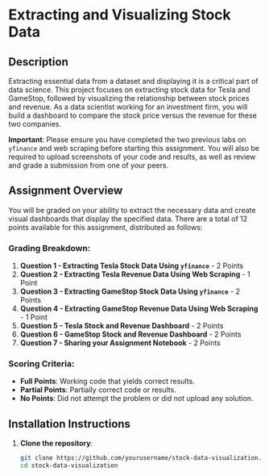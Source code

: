 # Extracting and Visualizing Stock Data

## Description

Extracting essential data from a dataset and displaying it is a critical part of data science. This project focuses on extracting stock data for Tesla and GameStop, followed by visualizing the relationship between stock prices and revenue. As a data scientist working for an investment firm, you will build a dashboard to compare the stock price versus the revenue for these two companies.

**Important**: Please ensure you have completed the two previous labs on `yfinance` and web scraping before starting this assignment. You will also be required to upload screenshots of your code and results, as well as review and grade a submission from one of your peers.

## Assignment Overview

You will be graded on your ability to extract the necessary data and create visual dashboards that display the specified data. There are a total of 12 points available for this assignment, distributed as follows:

### Grading Breakdown:

1. **Question 1 - Extracting Tesla Stock Data Using `yfinance`** - 2 Points
2. **Question 2 - Extracting Tesla Revenue Data Using Web Scraping** - 1 Point
3. **Question 3 - Extracting GameStop Stock Data Using `yfinance`** - 2 Points
4. **Question 4 - Extracting GameStop Revenue Data Using Web Scraping** - 1 Point
5. **Question 5 - Tesla Stock and Revenue Dashboard** - 2 Points
6. **Question 6 - GameStop Stock and Revenue Dashboard** - 2 Points
7. **Question 7 - Sharing your Assignment Notebook** - 2 Points

### Scoring Criteria:

- **Full Points**: Working code that yields correct results.
- **Partial Points**: Partially correct code or results.
- **No Points**: Did not attempt the problem or did not upload any solution.

## Installation Instructions

1. **Clone the repository**:
   ```bash
   git clone https://github.com/yourusername/stock-data-visualization.git
   cd stock-data-visualization


